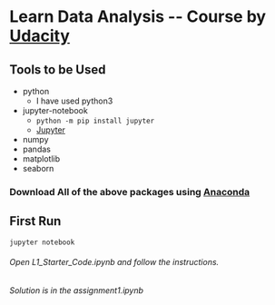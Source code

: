 # Learn Data Analysis -- Course by [Udacity](https://www.udacity.com/course/intro-to-data-analysis--ud170)
## Tools to be Used
   *	python
        * I have used python3
   * 	jupyter-notebook
        * `python -m pip install jupyter`
        * [Jupyter](http://jupyter.org/install)
   *	numpy
   *	pandas
   *    matplotlib
   *	seaborn
### Download All of the above packages using                             [Anaconda](https://anaconda.org/anaconda/python)

## First Run 
```jupyter notebook```

###### Open L1_Starter_Code.ipynb and follow the instructions.
###### Solution is in the assignment1.ipynb